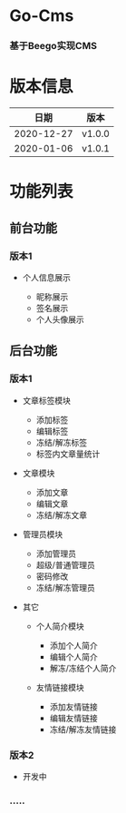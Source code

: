 # Go-Cms
### 基于Beego实现CMS
# 版本信息
|  日期   | 版本  |
|  ----  | ----  |
| 2020-12-27  | v1.0.0 |
| 2020-01-06  | v1.0.1 |

# 功能列表

## 前台功能

### 版本1

- 个人信息展示

  - 昵称展示
  - 签名展示
  - 个人头像展示

## 后台功能

### 版本1

- 文章标签模块

  - 添加标签
  - 编辑标签
  - 冻结/解冻标签
  - 标签内文章量统计

- 文章模块

  - 添加文章
  - 编辑文章
  - 冻结/解冻文章

- 管理员模块

  - 添加管理员
  - 超级/普通管理员
  - 密码修改
  - 冻结/解冻管理员

- 其它

  - 个人简介模块

    - 添加个人简介
    - 编辑个人简介
    - 解冻/冻结个人简介

  - 友情链接模块

    - 添加友情链接
    - 编辑友情链接
    - 冻结/解冻友情链接

### 版本2

- 开发中

### .....

